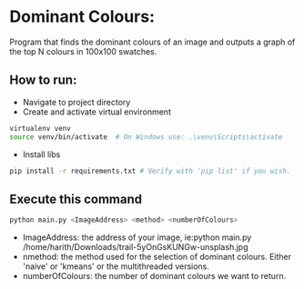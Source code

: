 # Dominant Colours:
Program that finds the dominant colours of an image and outputs a graph of the top N colours in 100x100 swatches.

## How to run:

- Navigate to project directory
- Create and activate virtual environment
```sh
virtualenv venv
source venv/bin/activate  # On Windows use: .\venv\Scripts\activate
```
- Install libs
```sh
pip install -r requirements.txt # Verify with 'pip list' if you wish.
```
## Execute this command
```sh
python main.py <ImageAddress> <method> <numberOfColours>
```
- ImageAddress: the address of your image, ie:python main.py /home/harith/Downloads/trail-5yOnGsKUNGw-unsplash.jpg 
- nmethod: the method used for the selection of dominant colours. Either 'naive' or 'kmeans' or the multithreaded versions.
- numberOfColours: the number of dominant colours we want to return.


